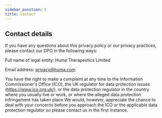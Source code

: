 ```yaml
---
sidebar_position: 5
title: Contact
---
```


## Contact details

If you have any questions about this privacy policy or our privacy practices, please contact our DPO in the following ways:

Full name of legal entity: Huma Therapeutics Limited

Email address: privacy@huma.com

You have the right to make a complaint at any time to the Information Commissioner's Office (ICO), the UK regulator for data protection issues (https://www.ico.org.uk/), or the data protection regulator in the country where you usually live or work, or where the alleged data protection infringement has taken place We would, however, appreciate the chance to deal with your concerns before you approach the ICO or the applicable data protection regulator so please contact us in the first instance.